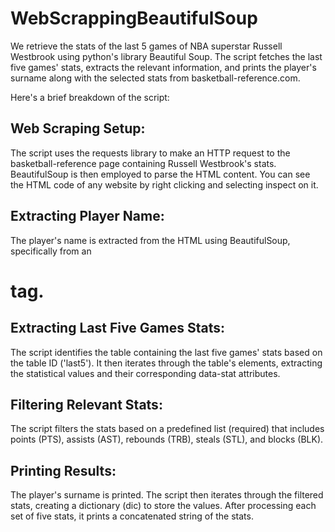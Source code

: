 # WebScrappingBeautifulSoup
We retrieve the stats of the last 5 games of NBA superstar Russell Westbrook using python's library Beautiful Soup. The script fetches the last five games' stats, extracts the relevant information, and prints the player's surname along with the selected stats from basketball-reference.com. 

Here's a brief breakdown of the script:

## Web Scraping Setup:

The script uses the requests library to make an HTTP request to the basketball-reference page containing Russell Westbrook's stats.
BeautifulSoup is then employed to parse the HTML content. You can see the HTML code of any website by right clicking and selecting inspect on it.
## Extracting Player Name:

The player's name is extracted from the HTML using BeautifulSoup, specifically from an <h1> tag.
## Extracting Last Five Games Stats:

The script identifies the table containing the last five games' stats based on the table ID ('last5').
It then iterates through the table's <td> elements, extracting the statistical values and their corresponding data-stat attributes.
## Filtering Relevant Stats:

The script filters the stats based on a predefined list (required) that includes points (PTS), assists (AST), rebounds (TRB), steals (STL), and blocks (BLK).
## Printing Results:

The player's surname is printed.
The script then iterates through the filtered stats, creating a dictionary (dic) to store the values.
After processing each set of five stats, it prints a concatenated string of the stats.
